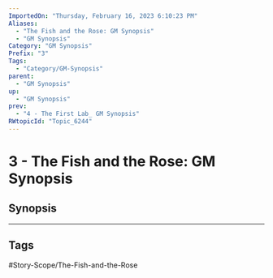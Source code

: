 ```yaml
---
ImportedOn: "Thursday, February 16, 2023 6:10:23 PM"
Aliases:
  - "The Fish and the Rose: GM Synopsis"
  - "GM Synopsis"
Category: "GM Synopsis"
Prefix: "3"
Tags:
  - "Category/GM-Synopsis"
parent:
  - "GM Synopsis"
up:
  - "GM Synopsis"
prev:
  - "4 - The First Lab_ GM Synopsis"
RWtopicId: "Topic_6244"
---
```

# 3 - The Fish and the Rose: GM Synopsis
## Synopsis

---
## Tags
#Story-Scope/The-Fish-and-the-Rose

